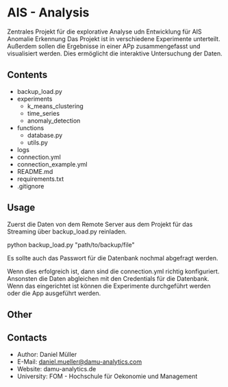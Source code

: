 # AIS - Analysis
Zentrales Projekt für die explorative Analyse udn Entwicklung für AIS Anomalie Erkennung
Das Projekt ist in verschiedene Experimente unterteilt. 
Außerdem sollen die Ergebnisse in einer APp zusammengefasst und visualisiert werden.
Dies ermöglicht die interaktive Untersuchung der Daten.

## Contents
* backup_load.py
* experiments
  * k_means_clustering
  * time_series
  * anomaly_detection
* functions
  * database.py
  * utils.py
* logs
* connection.yml
* connection_example.yml
* README.md
* requirements.txt
* .gitignore

## Usage
Zuerst die Daten von dem Remote Server aus dem Projekt für das Streaming über backup_load.py reinladen.

python backup_load.py "path/to/backup/file"

Es sollte auch das Passwort für die Datenbank nochmal abgefragt werden.

Wenn dies erfolgreich ist, dann sind die connection.yml richtig konfiguriert. Ansonsten die Daten abgleichen mit den Credentials für die Datenbank.
Wenn das eingerichtet ist können die Experimente durchgeführt werden oder die App ausgeführt werden.


## Other

## Contacts
* Author: Daniel Müller
* E-Mail: daniel.mueller@damu-analytics.com
* Website: damu-analytics.de
* University: FOM - Hochschule für Oekonomie und Management